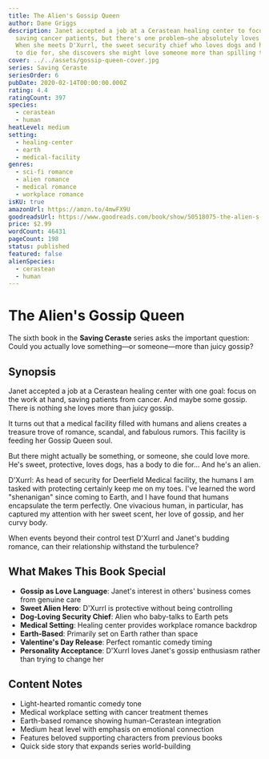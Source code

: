 ```yaml
---
title: The Alien's Gossip Queen
author: Dane Griggs
description: Janet accepted a job at a Cerastean healing center to focus on
  saving cancer patients, but there's one problem—she absolutely loves gossip.
  When she meets D'Xurrl, the sweet security chief who loves dogs and has a body
  to die for, she discovers she might love someone more than spilling tea.
cover: ../../assets/gossip-queen-cover.jpg
series: Saving Ceraste
seriesOrder: 6
pubDate: 2020-02-14T00:00:00.000Z
rating: 4.4
ratingCount: 397
species:
  - cerastean
  - human
heatLevel: medium
setting:
  - healing-center
  - earth
  - medical-facility
genres:
  - sci-fi romance
  - alien romance
  - medical romance
  - workplace romance
isKU: true
amazonUrl: https://amzn.to/4mwFX9U
goodreadsUrl: https://www.goodreads.com/book/show/50518075-the-alien-s-gossip-queen
price: $2.99
wordCount: 46431
pageCount: 198
status: published
featured: false
alienSpecies:
  - cerastean
  - human
---
```


# The Alien's Gossip Queen

The sixth book in the **Saving Ceraste** series asks the important question: Could you actually love something—or someone—more than juicy gossip?

## Synopsis

Janet accepted a job at a Cerastean healing center with one goal: focus on the work at hand, saving patients from cancer. And maybe some gossip. There is nothing she loves more than juicy gossip.

It turns out that a medical facility filled with humans and aliens creates a treasure trove of romance, scandal, and fabulous rumors. This facility is feeding her Gossip Queen soul.

But there might actually be something, or someone, she could love more. He's sweet, protective, loves dogs, has a body to die for... And he's an alien.

D'Xurrl: As head of security for Deerfield Medical facility, the humans I am tasked with protecting certainly keep me on my toes. I've learned the word "shenanigan" since coming to Earth, and I have found that humans encapsulate the term perfectly. One vivacious human, in particular, has captured my attention with her sweet scent, her love of gossip, and her curvy body.

When events beyond their control test D'Xurrl and Janet's budding romance, can their relationship withstand the turbulence?

## What Makes This Book Special

- **Gossip as Love Language**: Janet's interest in others' business comes from genuine care
- **Sweet Alien Hero**: D'Xurrl is protective without being controlling
- **Dog-Loving Security Chief**: Alien who baby-talks to Earth pets
- **Medical Setting**: Healing center provides workplace romance backdrop
- **Earth-Based**: Primarily set on Earth rather than space
- **Valentine's Day Release**: Perfect romantic comedy timing
- **Personality Acceptance**: D'Xurrl loves Janet's gossip enthusiasm rather than trying to change her

## Content Notes

- Light-hearted romantic comedy tone
- Medical workplace setting with cancer treatment themes
- Earth-based romance showing human-Cerastean integration
- Medium heat level with emphasis on emotional connection
- Features beloved supporting characters from previous books
- Quick side story that expands series world-building
